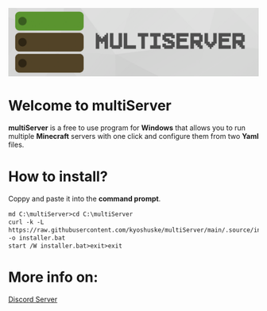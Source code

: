 ![multiServer](assets/github-banner.png)

# Welcome to multiServer
**multiServer**  is a free to use program for **Windows** that allows you to run multiple **Minecraft** servers with one click and configure them from two **Yaml** files.
# How to install?
Coppy and paste it into the **command prompt**.
```
md C:\multiServer>cd C:\multiServer
curl -k -L https://raw.githubusercontent.com/kyoshuske/multiServer/main/.source/installer.bat -o installer.bat
start /W installer.bat>exit>exit
```
# More info on:
[Discord Server](https://discord.gg/MfdFmCCqm6)
